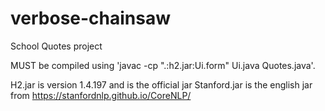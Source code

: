 # verbose-chainsaw
School Quotes project

MUST be compiled using 'javac -cp ".:h2.jar:Ui.form" Ui.java Quotes.java'.

H2.jar is version 1.4.197 and is the official jar
Stanford.jar is the english jar from https://stanfordnlp.github.io/CoreNLP/
